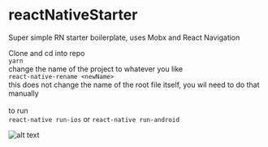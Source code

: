 # reactNativeStarter
Super simple RN starter boilerplate, uses Mobx and React Navigation


Clone and cd into repo</br>
```yarn```</br>
change the name of the project to whatever you like </br>
```react-native-rename <newName>```</br>
this does not change the name of the root file itself, you wil need to do that manually</br> </br>
to run </br>
```react-native run-ios``` or ```react-native run-android```


![alt text](https://github.com/howitworks18/reactNativeStarter/blob/master/readme-screenshot.png)
